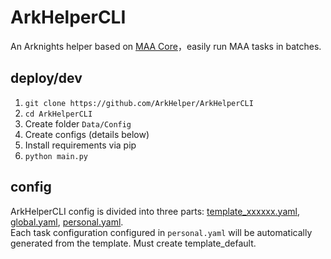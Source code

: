 # ArkHelperCLI
An Arknights helper based on [MAA Core](https://github.com/MaaAssistantArknights/MaaAssistantArknights)，easily run MAA tasks in batches.

## deploy/dev
1. ``` git clone https://github.com/ArkHelper/ArkHelperCLI ```  
1. ``` cd ArkHelperCLI ``` 
1. Create folder ``` Data/Config ``` 
1. Create configs (details below)
1. Install requirements via pip
1. ``` python main.py ```

## config
ArkHelperCLI config is divided into three parts: [template_xxxxxx.yaml](./Docs/examples/template_default.yaml), [global.yaml](./Docs/examples/global.yaml), [personal.yaml](./Docs/examples/personal.yaml).  
Each task configuration configured in `personal.yaml` will be automatically generated from the template. Must create template_default.